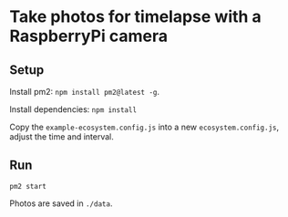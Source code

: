 # Take photos for timelapse with a RaspberryPi camera

## Setup

Install pm2: `npm install pm2@latest -g`.

Install dependencies: `npm install`

Copy the `example-ecosystem.config.js` into a new `ecosystem.config.js`, adjust the time and interval.

## Run

`pm2 start`

Photos are saved in `./data`.
